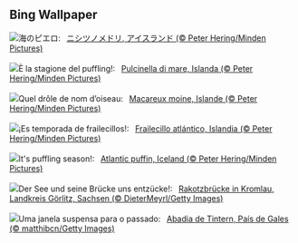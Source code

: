 ## Bing Wallpaper
![](https://www.bing.com/th?id=OHR.AtlanticPuffin_JA-JP0342843453_UHD.jpg&w=1000)海のピエロ:&nbsp;&ensp;[ニシツノメドリ, アイスランド (© Peter Hering/Minden Pictures)](https://www.bing.com/th?id=OHR.AtlanticPuffin_JA-JP0342843453_UHD.jpg)
<br><br/>
![](https://www.bing.com/th?id=OHR.AtlanticPuffin_IT-IT2092454905_UHD.jpg&w=1000)È la stagione del puffling!:&nbsp;&ensp;[Pulcinella di mare, Islanda (© Peter Hering/Minden Pictures)](https://www.bing.com/th?id=OHR.AtlanticPuffin_IT-IT2092454905_UHD.jpg)
<br><br/>
![](https://www.bing.com/th?id=OHR.AtlanticPuffin_FR-FR7137446812_UHD.jpg&w=1000)Quel drôle de nom d’oiseau:&nbsp;&ensp;[Macareux moine, Islande (© Peter Hering/Minden Pictures)](https://www.bing.com/th?id=OHR.AtlanticPuffin_FR-FR7137446812_UHD.jpg)
<br><br/>
![](https://www.bing.com/th?id=OHR.AtlanticPuffin_ES-ES5247855949_UHD.jpg&w=1000)¡Es temporada de frailecillos!:&nbsp;&ensp;[Frailecillo atlántico, Islandia (© Peter Hering/Minden Pictures)](https://www.bing.com/th?id=OHR.AtlanticPuffin_ES-ES5247855949_UHD.jpg)
<br><br/>
![](https://www.bing.com/th?id=OHR.AtlanticPuffin_EN-GB2052526705_UHD.jpg&w=1000)It's puffling season!:&nbsp;&ensp;[Atlantic puffin, Iceland (© Peter Hering/Minden Pictures)](https://www.bing.com/th?id=OHR.AtlanticPuffin_EN-GB2052526705_UHD.jpg)
<br><br/>
![](https://www.bing.com/th?id=OHR.Bogenbruecke_DE-DE4748287145_UHD.jpg&w=1000)Der See und seine Brücke uns entzücke!:&nbsp;&ensp;[Rakotzbrücke in Kromlau, Landkreis Görlitz, Sachsen (© DieterMeyrl/Getty Images)](https://www.bing.com/th?id=OHR.Bogenbruecke_DE-DE4748287145_UHD.jpg)
<br><br/>
![](https://www.bing.com/th?id=OHR.GothicRuins_PT-BR2280028094_UHD.jpg&w=1000)Uma janela suspensa para o passado:&nbsp;&ensp;[Abadia de Tintern, País de Gales  (© matthibcn/Getty Images)](https://www.bing.com/th?id=OHR.GothicRuins_PT-BR2280028094_UHD.jpg)
<br><br/>

